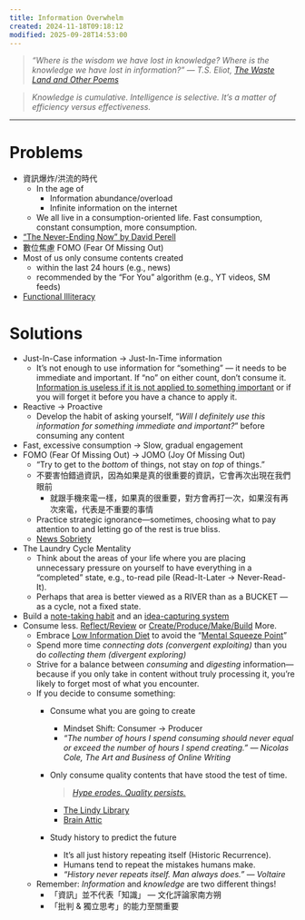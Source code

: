 ```yaml
---
title: Information Overwhelm
created: 2024-11-18T09:18:12
modified: 2025-09-28T14:53:00
---
```


> _“Where is the wisdom we have lost in knowledge? Where is the knowledge we have lost in information?” ― T.S. Eliot, [The Waste Land and Other Poems](https://www.goodreads.com/work/quotes/15306654)_

> _Knowledge is cumulative. Intelligence is selective. It’s a matter of efficiency versus effectiveness._

---

# Problems

* 資訊爆炸/洪流的時代
	* In the age of
		* Information abundance/overload
		* Infinite information on the internet
	* We all live in a consumption-oriented life. Fast consumption, constant consumption, more consumption.
* [“The Never-Ending Now” by David Perell](https://perell.com/essay/never-ending-now/)
* 數位焦慮 FOMO (Fear Of Missing Out)
* Most of us only consume contents created
	* within the last 24 hours (e.g., news)
	* recommended by the “For You” algorithm (e.g., YT videos, SM feeds)
* [Functional Illiteracy](Functional%20Illiteracy.md)

# Solutions

* Just-In-Case information → Just-In-Time information
	* It’s not enough to use information for “something” — it needs to be immediate and important. If “no” on either count, don’t consume it. [Information is useless if it is not applied to something important](cultivate-a-strong-bias-towards-action.md) or if you will forget it before you have a chance to apply it.
* Reactive → Proactive
	* Develop the habit of asking yourself, “_Will I definitely use this information for something immediate and important?_” before consuming any content
* Fast, excessive consumption → Slow, gradual engagement
* FOMO (Fear Of Missing Out) → JOMO (Joy Of Missing Out)
	* “Try to get to the _bottom_ of things, not stay on _top_ of things.”
	* 不要害怕錯過資訊，因為如果是真的很重要的資訊，它會再次出現在我們眼前
		* 就跟手機來電一樣，如果真的很重要，對方會再打一次，如果沒有再次來電，代表是不重要的事情
	* Practice strategic ignorance—sometimes, choosing what to pay attention to and letting go of the rest is true bliss.
	* [News Sobriety](News%20Sobriety.md)
* The Laundry Cycle Mentality
	* Think about the areas of your life where you are placing unnecessary pressure on yourself to have everything in a “completed” state, e.g., to-read pile (Read-It-Later → Never-Read-It).
	* Perhaps that area is better viewed as a RIVER than as a BUCKET — as a cycle, not a fixed state.
* Build a [note-taking habit](note-taking.md) and an [idea-capturing system](idea%20capture%20inbox.md)
* Consume less. [Reflect/Review](reflect-and-review.md) or [Create/Produce/Make/Build](Creativity%20is%20just%20connecting%20things.md) More.
	* Embrace [Low Information Diet](Low%20Information%20Diet.md) to avoid the “[Mental Squeeze Point](https://notes.linkingyourthinking.com/Cards/Mental+Squeeze+Point)”
	* Spend more time _connecting dots (convergent exploiting)_ than you do _collecting them (divergent exploring)_
	* Strive for a balance between _consuming_ and _digesting_ information—because if you only take in content without truly processing it, you’re likely to forget most of what you encounter.
	* If you decide to consume something:
		* Consume what you are going to create
			* Mindset Shift: Consumer → Producer
			* _“The number of hours I spend consuming should never equal or exceed the number of hours I spend creating.” ― Nicolas Cole, The Art and Business of Online Writing_
		* Only consume quality contents that have stood the test of time.

			> _[Hype erodes. Quality persists.](https://x.com/JamesClear/status/1956069352601477465)_

			* [The Lindy Library](The%20Lindy%20Effect.md)
			* [Brain Attic](Brain%20Attic.md)
		* Study history to predict the future
			* It’s all just history repeating itself (Historic Recurrence).
			* Humans tend to repeat the mistakes humans make.
			* _“History never repeats itself. Man always does.” ― Voltaire_
	* Remember: _Information_ and _knowledge_ are two different things!
		* 「資訊」並不代表「知識」 — 文化評論家南方朔
		* 「批判 \& 獨立思考」的能力至關重要
